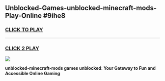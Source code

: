
## Unblocked-Games-unblocked-minecraft-mods-Play-Online #9ihe8
<h3>
<a href="https://news.freeplayer.one?title=unblocked-minecraft-mods&ref=3">CLICK TO PLAY</a></h3>
<hr>

<h3>
<a href="https://news.freeplayer.one?title=unblocked-minecraft-mods&ref=3">CLICK 2 PLAY</a>
  
</h3>

<a href="https://news.freeplayer.one?title=unblocked-minecraft-mods&ref=3"><img src="https://clearcache.store/games.png"></a>


**unblocked-minecraft-mods games unblocked: Your Gateway to Fun and Accessible Online Gaming**

